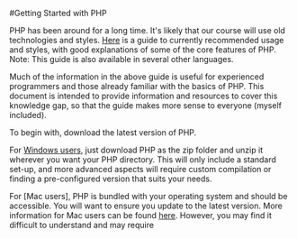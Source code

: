 #Getting Started with PHP

PHP has been around for a long time. It's likely that our course will use old technologies and styles. [Here](http://www.phptherightway.com/) is a guide to currently recommended usage and styles, with good explanations of some of the core features of PHP. Note: This guide is also available in several other languages.

Much of the information in the above guide is useful for experienced programmers and those already familiar with the basics of PHP. This document is intended to provide information and resources to cover this knowledge gap, so that the guide makes more sense to everyone (myself included).

To begin with, download the latest version of PHP.

For [Windows users](http://windows.php.net/download#php-5.6), just download PHP as the zip folder and unzip it wherever you want your PHP directory. This will only include a standard set-up, and more advanced aspects will require custom compilation or finding a pre-configured version that suits your needs.

For [Mac users], PHP is bundled with your operating system and should be accessible. You will want to ensure you update to the latest version. More information for Mac users can be found [here](http://php.net/manual/en/install.macosx.php). However, you may find it difficult to understand and may require 

